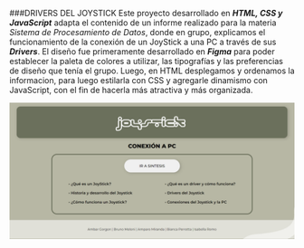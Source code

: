 ###DRIVERS DEL JOYSTICK
Este proyecto desarrollado en ***HTML, CSS y JavaScript*** adapta el contenido de un informe realizado para la materia *Sistema de Procesamiento de Datos*, donde en grupo, explicamos el funcionamiento de la conexión de un JoyStick a una PC a través de sus ***Drivers***.
El diseño fue primeramente desarrollado en ***Figma*** para poder establecer la paleta de colores a utilizar, las tipografías y las preferencias de diseño que tenía el grupo. 
Luego, en HTML desplegamos y ordenamos la informacion, para luego estilarla con CSS y agregarle dinamismo con JavaScript, con el fin de hacerla más atractiva y más organizada.

![Portada principal de la pagina](/src/portada_pagina.png)

